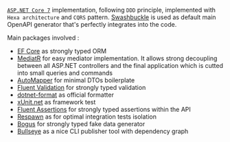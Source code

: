 [`ASP.NET Core 7`](https://docs.microsoft.com/aspnet/core/) implementation, following `DDD` principle, implemented with `Hexa architecture` and `CQRS` pattern. [Swashbuckle](https://github.com/domaindrivendev/Swashbuckle.AspNetCore) is used as default main OpenAPI generator that's perfectly integrates into the code.

Main packages involved :

* [EF Core](https://docs.microsoft.com/ef/) as strongly typed ORM
* [MediatR](https://github.com/jbogard/MediatR) for easy mediator implementation. It allows strong decoupling between all ASP.NET controllers and the final application which is cutted into small queries and commands
* [AutoMapper](https://automapper.org/) for minimal DTOs boilerplate
* [Fluent Validation](https://fluentvalidation.net/) for strongly typed validation
* [dotnet-format](https://github.com/dotnet/format) as official formatter
* [xUnit.net](https://xunit.net/) as framework test
* [Fluent Assertions](https://fluentassertions.com/) for strongly typed assertions within the API
* [Respawn](https://github.com/jbogard/Respawn) as for optimal integration tests isolation
* [Bogus](https://github.com/bchavez/Bogus) for strongly typed fake data generator
* [Bullseye](https://github.com/adamralph/bullseye) as a nice CLI publisher tool with dependency graph
